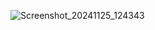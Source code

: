 ![Screenshot_20241125_124343](https://github.com/user-attachments/assets/48c7cae5-d047-4eda-acfc-8e1da37e1dc7)
